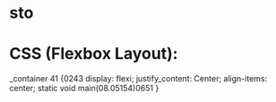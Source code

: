 # sto
# CSS (Flexbox Layout):
_container 41 {0243
  display: flexi;
  justify_content: Center;
  align-items: center;
  static void main(08.05154)0651
}
